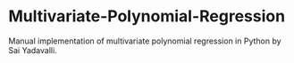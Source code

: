 # Multivariate-Polynomial-Regression
Manual implementation of multivariate polynomial regression in Python by Sai Yadavalli.
